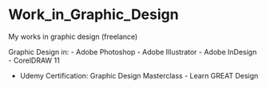 # Work_in_Graphic_Design
My works in graphic design (freelance)

Graphic Design in: 
      - Adobe Photoshop 
      - Adobe Illustrator 
      - Adobe InDesign 
      - CorelDRAW 11

* Udemy Certification: Graphic Design Masterclass - Learn GREAT Design 
